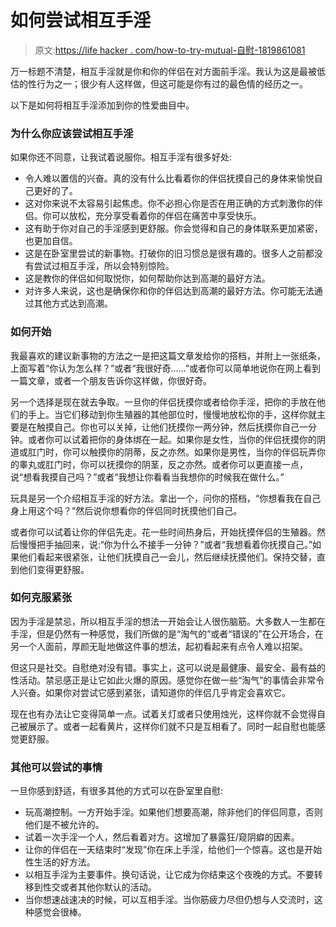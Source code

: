# 如何尝试相互手淫

> 原文:[https://life hacker . com/how-to-try-mutual-自慰-1819861081](https://lifehacker.com/how-to-try-mutual-masturbation-1819861081)

万一标题不清楚，相互手淫就是你和你的伴侣在对方面前手淫。我认为这是最被低估的性行为之一；很少有人这样做，但这可能是你有过的最色情的经历之一。

以下是如何将相互手淫添加到你的性爱曲目中。

### 为什么你应该尝试相互手淫

如果你还不同意，让我试着说服你。相互手淫有很多好处:

*   令人难以置信的兴奋。真的没有什么比看着你的伴侣抚摸自己的身体来愉悦自己更好的了。
*   这对你来说不太容易引起焦虑。你不必担心你是否在用正确的方式刺激你的伴侣。你可以放松，充分享受看着你的伴侣在痛苦中享受快乐。
*   这有助于你对自己的手淫感到更舒服。你会觉得和自己的身体联系更加紧密，也更加自信。
*   这是在卧室里尝试的新事物。打破你的旧习惯总是很有趣的。很多人之前都没有尝试过相互手淫，所以会特别惊险。
*   这是教你的伴侣如何取悦你，如何帮助你达到高潮的最好方法。
*   对许多人来说，这也是确保你和你的伴侣达到高潮的最好方法。你可能无法通过其他方式达到高潮。

### 如何开始

我最喜欢的建议新事物的方法之一是把这篇文章发给你的搭档，并附上一张纸条，上面写着“你认为怎么样？”或者“我很好奇……”或者你可以简单地说你在网上看到一篇文章，或者一个朋友告诉你这样做，你很好奇。

另一个选择是现在就去争取。一旦你的伴侣抚摸你或者给你手淫，把你的手放在他们的手上。当它们移动到你生殖器的其他部位时，慢慢地放松你的手，这样你就主要是在触摸自己。你也可以关掉，让他们抚摸你一两分钟，然后抚摸你自己一分钟。或者你可以试着把你的身体绑在一起。如果你是女性，当你的伴侣抚摸你的阴道或肛门时，你可以触摸你的阴蒂，反之亦然。如果你是男性，当你的伴侣玩弄你的睾丸或肛门时，你可以抚摸你的阴茎，反之亦然。或者你可以更直接一点，说“想看我摸自己吗？”或者“我想让你看看当我想你的时候我在做什么。”

玩具是另一个介绍相互手淫的好方法。拿出一个，问你的搭档，“你想看我在自己身上用这个吗？”然后说你想看你的伴侣同时抚摸他们自己。

或者你可以试着让你的伴侣先走。花一些时间热身后，开始抚摸伴侣的生殖器。然后慢慢把手抽回来，说:“你为什么不接手一分钟？”或者“我想看着你抚摸自己。”如果他们看起来很紧张，让他们抚摸自己一会儿，然后继续抚摸他们。保持交替，直到他们变得更舒服。

### 如何克服紧张

因为手淫是禁忌，所以相互手淫的想法一开始会让人很伤脑筋。大多数人一生都在手淫，但是仍然有一种感觉，我们所做的是“淘气的”或者“错误的”在公开场合，在另一个人面前，厚颜无耻地做这件事的想法，起初看起来有点令人难以招架。

但这只是社交。自慰绝对没有错。事实上，这可以说是最健康、最安全、最有益的性活动。禁忌感正是让它如此火爆的原因。感觉你在做一些“淘气”的事情会非常令人兴奋。如果你对尝试它感到紧张，请知道你的伴侣几乎肯定会喜欢它。

现在也有办法让它变得简单一点。试着关灯或者只使用烛光，这样你就不会觉得自己被展示了。或者一起看黄片，这样你们就不只是互相看了。同时一起自慰也能感觉更舒服。

### 其他可以尝试的事情

一旦你感到舒适，有很多其他的方式可以在卧室里自慰:

*   玩高潮控制。一方开始手淫。如果他们想要高潮，除非他们的伴侣同意，否则他们是不被允许的。
*   试着一次手淫一个人，然后看着对方。这增加了暴露狂/窥阴癖的因素。
*   让你的伴侣在一天结束时“发现”你在床上手淫，给他们一个惊喜。这也是开始性生活的好方法。
*   以相互手淫为主要事件。换句话说，让它成为你结束这个夜晚的方式。不要转移到性交或者其他你默认的活动。
*   当你想速战速决的时候，可以互相手淫。当你筋疲力尽但仍想与人交流时，这种感觉会很棒。